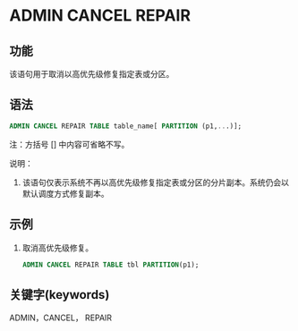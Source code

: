 # ADMIN CANCEL REPAIR

## 功能

该语句用于取消以高优先级修复指定表或分区。

## 语法

```sql
ADMIN CANCEL REPAIR TABLE table_name[ PARTITION (p1,...)];
```

注：方括号 [] 中内容可省略不写。

说明：

1. 该语句仅表示系统不再以高优先级修复指定表或分区的分片副本。系统仍会以默认调度方式修复副本。

## 示例

1. 取消高优先级修复。

    ```sql
    ADMIN CANCEL REPAIR TABLE tbl PARTITION(p1);
    ```

## 关键字(keywords)

ADMIN，CANCEL， REPAIR
